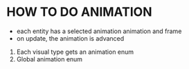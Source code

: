# HOW TO DO ANIMATION
- each entity has a selected animation animation and frame
- on update, the animation is advanced


1. Each visual type gets an animation enum
2. Global animation enum

